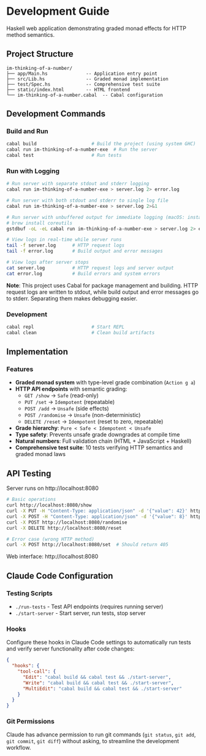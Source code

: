 # Development Guide

Haskell web application demonstrating graded monad effects for HTTP method semantics.

## Project Structure
```
im-thinking-of-a-number/
├── app/Main.hs              -- Application entry point
├── src/Lib.hs               -- Graded monad implementation
├── test/Spec.hs             -- Comprehensive test suite
├── static/index.html        -- HTML frontend
└── im-thinking-of-a-number.cabal  -- Cabal configuration
```

## Development Commands

### Build and Run
```bash
cabal build                    # Build the project (using system GHC)
cabal run im-thinking-of-a-number-exe  # Run the server
cabal test                     # Run tests
```

### Run with Logging
```bash
# Run server with separate stdout and stderr logging
cabal run im-thinking-of-a-number-exe > server.log 2> error.log

# Run server with both stdout and stderr to single log file
cabal run im-thinking-of-a-number-exe > server.log 2>&1

# Run server with unbuffered output for immediate logging (macOS: install coreutils)
# brew install coreutils
gstdbuf -oL -eL cabal run im-thinking-of-a-number-exe > server.log 2> error.log

# View logs in real-time while server runs
tail -f server.log      # HTTP request logs
tail -f error.log       # Build output and error messages

# View logs after server stops
cat server.log          # HTTP request logs and server output
cat error.log           # Build errors and system errors
```

**Note**: This project uses Cabal for package management and building. HTTP request logs are written to stdout, while build output and error messages go to stderr. Separating them makes debugging easier.

### Development
```bash
cabal repl                     # Start REPL
cabal clean                    # Clean build artifacts
```

## Implementation

### Features
- **Graded monad system** with type-level grade combination (`Action g a`)
- **HTTP API endpoints** with semantic grading:
  - `GET /show` → `Safe` (read-only)  
  - `PUT /set` → `Idempotent` (repeatable)
  - `POST /add` → `Unsafe` (side effects)
  - `POST /randomise` → `Unsafe` (non-deterministic)
  - `DELETE /reset` → `Idempotent` (reset to zero, repeatable)
- **Grade hierarchy**: `Pure < Safe < Idempotent < Unsafe`
- **Type safety**: Prevents unsafe grade downgrades at compile time
- **Natural numbers**: Full validation chain (HTML + JavaScript + Haskell)
- **Comprehensive test suite**: 10 tests verifying HTTP semantics and graded monad laws

## API Testing

Server runs on http://localhost:8080

```bash
# Basic operations
curl http://localhost:8080/show
curl -X PUT -H "Content-Type: application/json" -d '{"value": 42}' http://localhost:8080/set
curl -X POST -H "Content-Type: application/json" -d '{"value": 8}' http://localhost:8080/add  
curl -X POST http://localhost:8080/randomise
curl -X DELETE http://localhost:8080/reset

# Error case (wrong HTTP method)
curl -X POST http://localhost:8080/set  # Should return 405
```

Web interface: http://localhost:8080

## Claude Code Configuration

### Testing Scripts
- `./run-tests` - Test API endpoints (requires running server)
- `./start-server` - Start server, run tests, stop server

### Hooks
Configure these hooks in Claude Code settings to automatically run tests and verify server functionality after code changes:

```json
{
  "hooks": {
    "tool-call": {
      "Edit": "cabal build && cabal test && ./start-server",
      "Write": "cabal build && cabal test && ./start-server", 
      "MultiEdit": "cabal build && cabal test && ./start-server"
    }
  }
}
```

### Git Permissions
Claude has advance permission to run git commands (`git status`, `git add`, `git commit`, `git diff`) without asking, to streamline the development workflow.